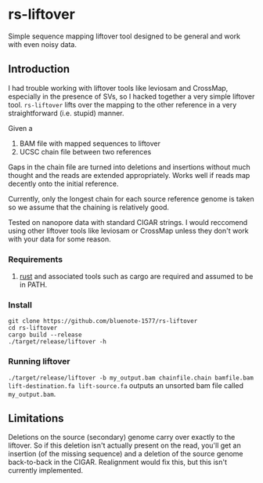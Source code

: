# rs-liftover
Simple sequence mapping liftover tool designed to be general and work with even noisy data.

## Introduction

I had trouble working with liftover tools like leviosam and CrossMap, especially in the presence of SVs, so I hacked together a very simple liftover tool. `rs-liftover` lifts over the mapping to the other reference in a very straightforward (i.e. stupid) manner.


Given a

1. BAM file with mapped sequences to liftover 
2. UCSC chain file between two references

Gaps in the chain file are turned into deletions and insertions without much thought and the reads are extended appropriately. Works well if reads map decently onto the initial reference.

Currently, only the longest chain for each source reference genome is taken so we assume that the chaining is relatively good. 

Tested on nanopore data with standard CIGAR strings. 
I would reccomend using other liftover tools like leviosam or CrossMap unless they don't work with your data for some reason.

### Requirements 

1. [rust](https://www.rust-lang.org/tools/install) and associated tools such as cargo are required and assumed to be in PATH.
### Install

```
git clone https://github.com/bluenote-1577/rs-liftover
cd rs-liftover
cargo build --release
./target/release/liftover -h
```

### Running liftover

`./target/release/liftover -b my_output.bam chainfile.chain bamfile.bam lift-destination.fa lift-source.fa` outputs an unsorted bam file called `my_output.bam`. 

## Limitations

Deletions on the source (secondary) genome carry over exactly to the liftover. So if this deletion isn't actually present on the read, you'll get an insertion (of the missing sequence) and a deletion of the source genome back-to-back in the CIGAR. Realignment would fix this, but this isn't currently implemented. 

